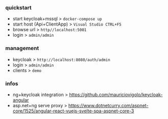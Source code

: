 ### quickstart
- start keycloak+mssql > `docker-compose up`
- start host (Api+ClientApp) > `Visual Studio CTRL+F5`
- browse url > `http//localhost:5001`
- login > `admin/admin`


### management
- keycloak > `http://localhost:8080/auth/admin` 
- login > `admin/admin`
- clients > `demo`

### infos
- ng+keycloak integration > https://github.com/mauriciovigolo/keycloak-angular
- asp.net+ng serve proxy > https://www.dotnetcurry.com/aspnet-core/1525/angular-react-vuejs-svelte-spa-aspnet-core-3